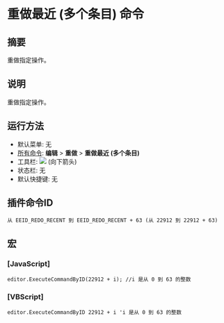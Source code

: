 # 重做最近 (多个条目) 命令

## 摘要

重做指定操作。

## 说明

重做指定操作。

## 运行方法

- 默认菜单: 无
- [所有命令](../tools/all_commands): **编辑** \> **重做** \> **重做最近 (多个条目)**
- 工具栏: ![](../../images/editredo..png) (向下箭头)
- 状态栏: 无
- 默认快捷键: 无

## 插件命令ID

```
从 EEID_REDO_RECENT 到 EEID_REDO_RECENT + 63 (从 22912 到 22912 + 63)
```

## 宏

### \[JavaScript\]

```
editor.ExecuteCommandByID(22912 + i); //i 是从 0 到 63 的整数
```

### \[VBScript\]

```
editor.ExecuteCommandByID 22912 + i 'i 是从 0 到 63 的整数
```
